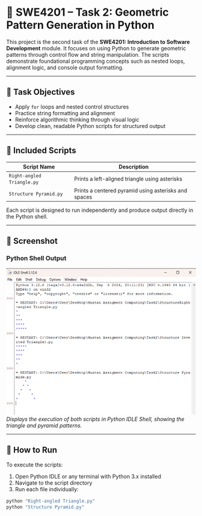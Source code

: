 # 🧱 SWE4201 – Task 2: Geometric Pattern Generation in Python

This project is the second task of the **SWE4201: Introduction to Software Development** module. It focuses on using Python to generate geometric patterns through control flow and string manipulation. The scripts demonstrate foundational programming concepts such as nested loops, alignment logic, and console output formatting.

---

## 📌 Task Objectives

- Apply `for` loops and nested control structures  
- Practice string formatting and alignment  
- Reinforce algorithmic thinking through visual logic  
- Develop clean, readable Python scripts for structured output

---

## 🧩 Included Scripts

| Script Name                | Description                                      |
|---------------------------|--------------------------------------------------|
| `Right-angled Triangle.py`| Prints a left-aligned triangle using asterisks   |
| `Structure Pyramid.py`    | Prints a centered pyramid using asterisks and spaces |

Each script is designed to run independently and produce output directly in the Python shell.

---

## 📸 Screenshot

### Python Shell Output  
![Pattern Output](image1.png)  
*Displays the execution of both scripts in Python IDLE Shell, showing the triangle and pyramid patterns.*

---

## 🚀 How to Run

To execute the scripts:

1. Open Python IDLE or any terminal with Python 3.x installed  
2. Navigate to the script directory  
3. Run each file individually:

```bash
python "Right-angled Triangle.py"
python "Structure Pyramid.py"
